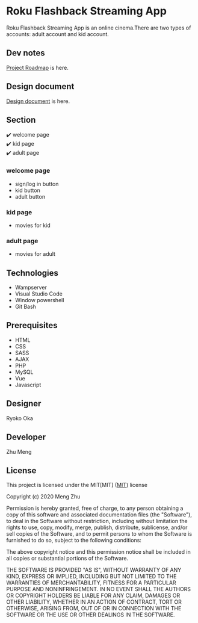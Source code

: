 
# Roku Flashback Streaming App
Roku Flashback Streaming App is an online cinema.There are two types of accounts: adult account and kid account.
## Dev notes
[Project Roadmap](https://docs.google.com/document/d/1-rUQ72ZswSs6Vbqq83y_USzKzOaJQcp2J3HCXQd9m_g/edit?usp=sharing) is here.<br>
## Design document
[Design document](https://docs.google.com/document/d/1-rUQ72ZswSs6Vbqq83y_USzKzOaJQcp2J3HCXQd9m_g/edit?usp=sharing) is here.<br>
## Section
✔️ welcome page <br>
✔️ kid page<br>
✔️ adult page 

### welcome page
- sign/log in button
- kid button
- adult button 
### kid page
- movies for kid
### adult page
- movies for adult

## Technologies
* Wampserver
* Visual Studio Code
* Window powershell
* Git Bash

## Prerequisites
* HTML
* CSS
* SASS
* AJAX
* PHP
* MySQL
* Vue
* Javascript


## Designer
Ryoko Oka
## Developer
Zhu Meng

## License
This project is licensed under the MIT[MIT]
([MIT](https://choosealicense.com/licenses/mit/)) license

Copyright (c) 2020 Meng Zhu

Permission is hereby granted, free of charge, to any person obtaining a copy of this software and associated documentation files (the "Software"), to deal in the Software without restriction, including without limitation the rights to use, copy, modify, merge, publish, distribute, sublicense, and/or sell copies of the Software, and to permit persons to whom the Software is furnished to do so, subject to the following conditions:

The above copyright notice and this permission notice shall be included in all copies or substantial portions of the Software.

THE SOFTWARE IS PROVIDED "AS IS", WITHOUT WARRANTY OF ANY KIND, EXPRESS OR IMPLIED, INCLUDING BUT NOT LIMITED TO THE WARRANTIES OF MERCHANTABILITY, FITNESS FOR A PARTICULAR PURPOSE AND NONINFRINGEMENT. IN NO EVENT SHALL THE AUTHORS OR COPYRIGHT HOLDERS BE LIABLE FOR ANY CLAIM, DAMAGES OR OTHER LIABILITY, WHETHER IN AN ACTION OF CONTRACT, TORT OR OTHERWISE, ARISING FROM, OUT OF OR IN CONNECTION WITH THE SOFTWARE OR THE USE OR OTHER DEALINGS IN THE SOFTWARE.




